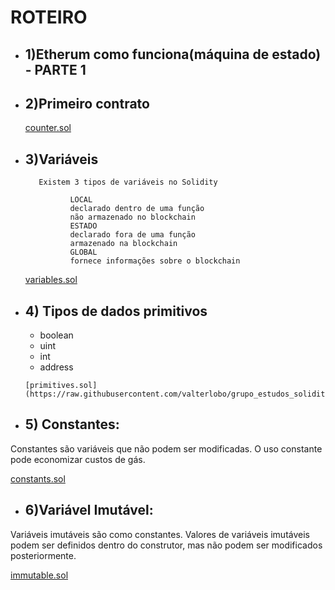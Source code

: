 # ROTEIRO

- ## 1)Etherum como funciona(máquina de estado) - PARTE 1


- ## 2)Primeiro contrato

    [counter.sol](https://raw.githubusercontent.com/valterlobo/grupo_estudos_solidity/main/reuniao_1/counter.sol)


- ## 3)Variáveis

         Existem 3 tipos de variáveis no Solidity

                LOCAL 
                declarado dentro de uma função
                não armazenado no blockchain
                ESTADO
                declarado fora de uma função
                armazenado na blockchain
                GLOBAL
                fornece informações sobre o blockchain
    [ variables.sol](https://raw.githubusercontent.com/valterlobo/grupo_estudos_solidity/main/reuniao_1/variables.sol)

- ## 4) Tipos de dados   primitivos
    
     - boolean
     - uint
     - int
     - address
   
      [primitives.sol](https://raw.githubusercontent.com/valterlobo/grupo_estudos_solidity/main/reuniao_1/primitives.sol)

- ## 5) Constantes:

Constantes são variáveis que não podem ser modificadas.
O uso constante pode economizar custos de gás.

   [constants.sol](https://raw.githubusercontent.com/valterlobo/grupo_estudos_solidity/main/reuniao_1/constants.sol)

- ## 6)Variável  Imutável:

Variáveis imutáveis são como constantes. Valores de variáveis imutáveis podem ser definidos dentro do construtor, mas não podem ser modificados posteriormente.

[immutable.sol](https://raw.githubusercontent.com/valterlobo/grupo_estudos_solidity/main/reuniao_1/immutable.sol)
